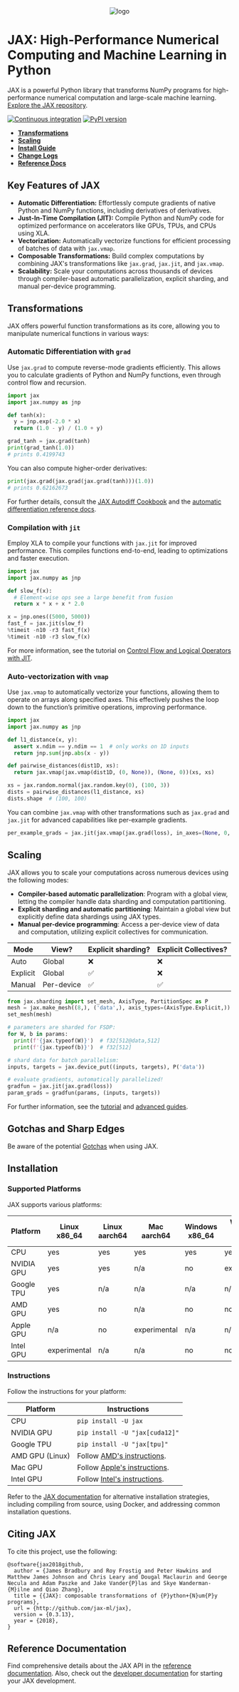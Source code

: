 <div align="center">
<img src="https://raw.githubusercontent.com/jax-ml/jax/main/images/jax_logo_250px.png" alt="logo">
</div>

# JAX: High-Performance Numerical Computing and Machine Learning in Python

JAX is a powerful Python library that transforms NumPy programs for high-performance numerical computation and large-scale machine learning.  [Explore the JAX repository](https://github.com/jax-ml/jax/).

[![Continuous integration](https://github.com/jax-ml/jax/actions/workflows/ci-build.yaml/badge.svg)](https://github.com/jax-ml/jax/actions/workflows/ci-build.yaml)
[![PyPI version](https://img.shields.io/pypi/v/jax)](https://pypi.org/project/jax/)

*   [**Transformations**](#transformations)
*   [**Scaling**](#scaling)
*   [**Install Guide**](#installation)
*   [**Change Logs**](https://docs.jax.dev/en/latest/changelog.html)
*   [**Reference Docs**](https://docs.jax.dev/en/latest/)

## Key Features of JAX

*   **Automatic Differentiation:**  Effortlessly compute gradients of native Python and NumPy functions, including derivatives of derivatives.
*   **Just-In-Time Compilation (JIT):**  Compile Python and NumPy code for optimized performance on accelerators like GPUs, TPUs, and CPUs using XLA.
*   **Vectorization:**  Automatically vectorize functions for efficient processing of batches of data with `jax.vmap`.
*   **Composable Transformations:** Build complex computations by combining JAX's transformations like `jax.grad`, `jax.jit`, and `jax.vmap`.
*   **Scalability:**  Scale your computations across thousands of devices through compiler-based automatic parallelization, explicit sharding, and manual per-device programming.

## Transformations

JAX offers powerful function transformations as its core, allowing you to manipulate numerical functions in various ways:

### Automatic Differentiation with `grad`

Use `jax.grad` to compute reverse-mode gradients efficiently.  This allows you to calculate gradients of Python and NumPy functions, even through control flow and recursion.

```python
import jax
import jax.numpy as jnp

def tanh(x):
  y = jnp.exp(-2.0 * x)
  return (1.0 - y) / (1.0 + y)

grad_tanh = jax.grad(tanh)
print(grad_tanh(1.0))
# prints 0.4199743
```

You can also compute higher-order derivatives:

```python
print(jax.grad(jax.grad(jax.grad(tanh)))(1.0))
# prints 0.62162673
```

For further details, consult the [JAX Autodiff Cookbook](https://docs.jax.dev/en/latest/notebooks/autodiff_cookbook.html) and the [automatic differentiation reference docs](https://docs.jax.dev/en/latest/jax.html#automatic-differentiation).

### Compilation with `jit`

Employ XLA to compile your functions with `jax.jit` for improved performance. This compiles functions end-to-end, leading to optimizations and faster execution.

```python
import jax
import jax.numpy as jnp

def slow_f(x):
  # Element-wise ops see a large benefit from fusion
  return x * x + x * 2.0

x = jnp.ones((5000, 5000))
fast_f = jax.jit(slow_f)
%timeit -n10 -r3 fast_f(x)
%timeit -n10 -r3 slow_f(x)
```

For more information, see the tutorial on [Control Flow and Logical Operators with JIT](https://docs.jax.dev/en/latest/control-flow.html).

### Auto-vectorization with `vmap`

Use `jax.vmap` to automatically vectorize your functions, allowing them to operate on arrays along specified axes.  This effectively pushes the loop down to the function’s primitive operations, improving performance.

```python
import jax
import jax.numpy as jnp

def l1_distance(x, y):
  assert x.ndim == y.ndim == 1  # only works on 1D inputs
  return jnp.sum(jnp.abs(x - y))

def pairwise_distances(dist1D, xs):
  return jax.vmap(jax.vmap(dist1D, (0, None)), (None, 0))(xs, xs)

xs = jax.random.normal(jax.random.key(0), (100, 3))
dists = pairwise_distances(l1_distance, xs)
dists.shape  # (100, 100)
```

You can combine `jax.vmap` with other transformations such as `jax.grad` and `jax.jit` for advanced capabilities like per-example gradients.

```python
per_example_grads = jax.jit(jax.vmap(jax.grad(loss), in_axes=(None, 0, 0)))
```

## Scaling

JAX allows you to scale your computations across numerous devices using the following modes:

*   **Compiler-based automatic parallelization**: Program with a global view, letting the compiler handle data sharding and computation partitioning.
*   **Explicit sharding and automatic partitioning**: Maintain a global view but explicitly define data shardings using JAX types.
*   **Manual per-device programming**: Access a per-device view of data and computation, utilizing explicit collectives for communication.

| Mode        | View?    | Explicit sharding? | Explicit Collectives? |
| ----------- | -------- | ------------------ | --------------------- |
| Auto        | Global   | ❌                 | ❌                    |
| Explicit    | Global   | ✅                 | ❌                    |
| Manual      | Per-device | ✅                 | ✅                    |

```python
from jax.sharding import set_mesh, AxisType, PartitionSpec as P
mesh = jax.make_mesh((8,), ('data',), axis_types=(AxisType.Explicit,))
set_mesh(mesh)

# parameters are sharded for FSDP:
for W, b in params:
  print(f'{jax.typeof(W)}')  # f32[512@data,512]
  print(f'{jax.typeof(b)}')  # f32[512]

# shard data for batch parallelism:
inputs, targets = jax.device_put((inputs, targets), P('data'))

# evaluate gradients, automatically parallelized!
gradfun = jax.jit(jax.grad(loss))
param_grads = gradfun(params, (inputs, targets))
```

For further information, see the [tutorial](https://docs.jax.dev/en/latest/sharded-computation.html) and [advanced guides](https://docs.jax.dev/en/latest/advanced_guide.html).

## Gotchas and Sharp Edges

Be aware of the potential [Gotchas](https://docs.jax.dev/en/latest/notebooks/Common_Gotchas_in_JAX.html) when using JAX.

## Installation

### Supported Platforms

JAX supports various platforms:

| Platform        | Linux x86_64 | Linux aarch64 | Mac aarch64  | Windows x86_64 | Windows WSL2 x86_64 |
| --------------- | ------------ | ------------- | ------------ | -------------- | ------------------- |
| CPU             | yes          | yes           | yes          | yes            | yes                 |
| NVIDIA GPU      | yes          | yes           | n/a          | no             | experimental        |
| Google TPU      | yes          | n/a           | n/a          | n/a            | n/a                 |
| AMD GPU         | yes          | no            | n/a          | no             | no                  |
| Apple GPU       | n/a          | no            | experimental | n/a            | n/a                 |
| Intel GPU       | experimental | n/a           | n/a          | no             | no                  |

### Instructions

Follow the instructions for your platform:

| Platform        | Instructions                                                                                                    |
| --------------- | -----------------------------------------------------------------------------------------------------------------|
| CPU             | `pip install -U jax`                                                                                            |
| NVIDIA GPU      | `pip install -U "jax[cuda12]"`                                                                                  |
| Google TPU      | `pip install -U "jax[tpu]"`                                                                                     |
| AMD GPU (Linux) | Follow [AMD's instructions](https://github.com/jax-ml/jax/blob/main/build/rocm/README.md).                      |
| Mac GPU         | Follow [Apple's instructions](https://developer.apple.com/metal/jax/).                                          |
| Intel GPU       | Follow [Intel's instructions](https://github.com/intel/intel-extension-for-openxla/blob/main/docs/acc_jax.md).  |

Refer to the [JAX documentation](https://docs.jax.dev/en/latest/installation.html) for alternative installation strategies, including compiling from source, using Docker, and addressing common installation questions.

## Citing JAX

To cite this project, use the following:

```
@software{jax2018github,
  author = {James Bradbury and Roy Frostig and Peter Hawkins and Matthew James Johnson and Chris Leary and Dougal Maclaurin and George Necula and Adam Paszke and Jake Vander{P}las and Skye Wanderman-{M}ilne and Qiao Zhang},
  title = {{JAX}: composable transformations of {P}ython+{N}um{P}y programs},
  url = {http://github.com/jax-ml/jax},
  version = {0.3.13},
  year = {2018},
}
```

## Reference Documentation

Find comprehensive details about the JAX API in the [reference documentation](https://docs.jax.dev/).
Also, check out the [developer documentation](https://docs.jax.dev/en/latest/developer.html) for starting your JAX development.